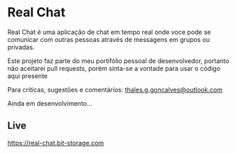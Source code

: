 # Real Chat

Real Chat é uma aplicação de chat em tempo real onde voce pode se comunicar com outras pessoas através de messagens em grupos ou privadas.

Este projeto faz parte do meu portifólio pessoal de desenvolvedor, portanto não aceitarei pull requests, porém sinta-se a vontade para usar o código aqui presente

Para críticas, sugestões e comentários: thales.g.goncalves@outlook.com

Ainda em desenvolvimento...

## Live
https://real-chat.bit-storage.com